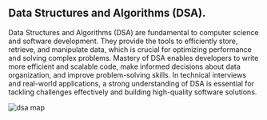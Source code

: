 ##  Data Structures and Algorithms (DSA).

Data Structures and Algorithms (DSA) are fundamental to computer science and software development. They provide the tools to efficiently store, retrieve, and manipulate data, which is crucial for optimizing performance and solving complex problems. Mastery of DSA enables developers to write more efficient and scalable code, make informed decisions about data organization, and improve problem-solving skills. In technical interviews and real-world applications, a strong understanding of DSA is essential for tackling challenges effectively and building high-quality software solutions.

![dsa map](https://github.com/user-attachments/assets/ef7ee6d3-83e0-4653-86b0-17ef9f380c29)
